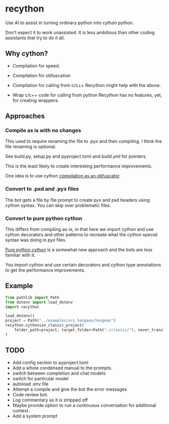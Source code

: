 # recython
Use AI to assist in turning ordinary python into cython python.

Don't expect it to work unassisted. It is less ambitious than other coding assistants that try to do it all.

## Why cython?
- Compilation for speed.
- Compilation for obfuscation
- Compilation for calling from c/c++
Recython might help with the above.

- Wrap c/c++ code for calling from python
Recython has no features, yet, for creating wrappers.

## Approaches

### Compile as is with no changes 
This used to require renaming the file to .pyx and then compiling. I think the file renaming is optional.

See build.py, setup.py and pyproject.toml and build.yml for pointers.

This is the least likely to create interesting performance improvements.

One idea is to use cython [compilation as an obfuscator](https://www.youtube.com/watch?v=A1CqUVLda4g).


### Convert to .pxd and .pyx files
The bot gets a file by file prompt to create pyx and pxd headers using cython syntax. You can skip over problematic files.

### Convert to pure python cython
This differs from compiling as-is, in that here we import cython and use cython decorators and other patterns to 
recreate what the cython special syntax was doing in pyx files.

[Pure python cython](https://cython.readthedocs.io/en/stable/src/tutorial/pure.html) is a somewhat new approach and the bots are less familiar with it.

You import cython and use certain decorators and cython type annotations to get the performance improvements.

## Example

```python
from pathlib import Path
from dotenv import load_dotenv
import recython

load_dotenv()
project = Path("../examples/src_hangman/hangman")
recython.cythonize_classic_project(
    folder_path=project, target_folder=Path("./classic/"), never_translate=["__init__", "tests"]
)
```

## TODO
- Add config section to pyproject.toml
- Add a whole condensed manual to the prompts.
- switch between completion and chat models
- switch for particular model
- autoload .env file
- Attempt a compile and give the bot the error messages
- Code review bot.
- Log commentary as it is stripped off
- Maybe provide option to run a continuous conversation for additional context.
- Add a system prompt